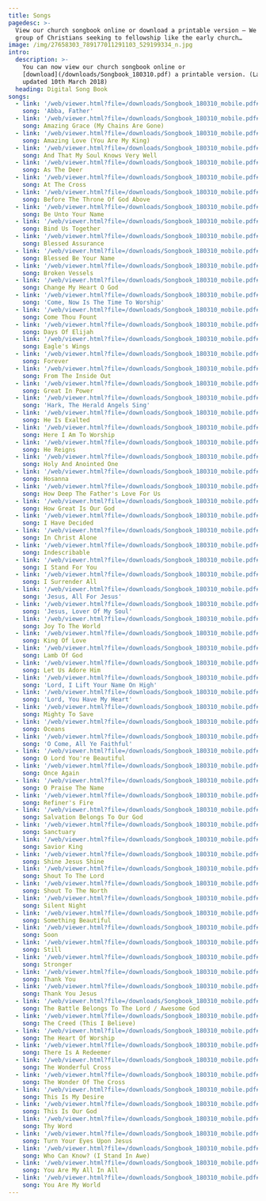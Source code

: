 ```yaml
---
title: Songs
pagedesc: >-
  View our church songbook online or download a printable version – We are a
  group of Christians seeking to fellowship like the early church…
image: /img/27658303_789177011291103_529199334_n.jpg
intro:
  description: >-
    You can now view our church songbook online or
    [download](/downloads/Songbook_180310.pdf) a printable version. (Last
    updated 10th March 2018)
  heading: Digital Song Book
songs:
  - link: '/web/viewer.html?file=/downloads/Songbook_180310_mobile.pdf#page=72'
    song: 'Abba, Father'
  - link: '/web/viewer.html?file=/downloads/Songbook_180310_mobile.pdf#page=34'
    song: Amazing Grace (My Chains Are Gone)
  - link: '/web/viewer.html?file=/downloads/Songbook_180310_mobile.pdf#page=33'
    song: Amazing Love (You Are My King)
  - link: '/web/viewer.html?file=/downloads/Songbook_180310_mobile.pdf#page=57'
    song: And That My Soul Knows Very Well
  - link: '/web/viewer.html?file=/downloads/Songbook_180310_mobile.pdf#page=50'
    song: As The Deer
  - link: '/web/viewer.html?file=/downloads/Songbook_180310_mobile.pdf#page=62'
    song: At The Cross
  - link: '/web/viewer.html?file=/downloads/Songbook_180310_mobile.pdf#page=54'
    song: Before The Throne Of God Above
  - link: '/web/viewer.html?file=/downloads/Songbook_180310_mobile.pdf#page=49'
    song: Be Unto Your Name
  - link: '/web/viewer.html?file=/downloads/Songbook_180310_mobile.pdf#page=38'
    song: Bind Us Together
  - link: '/web/viewer.html?file=/downloads/Songbook_180310_mobile.pdf#page=35'
    song: Blessed Assurance
  - link: '/web/viewer.html?file=/downloads/Songbook_180310_mobile.pdf#page=2'
    song: Blessed Be Your Name
  - link: '/web/viewer.html?file=/downloads/Songbook_180310_mobile.pdf#page=66'
    song: Broken Vessels
  - link: '/web/viewer.html?file=/downloads/Songbook_180310_mobile.pdf#page=39'
    song: Change My Heart O God
  - link: '/web/viewer.html?file=/downloads/Songbook_180310_mobile.pdf#page=5'
    song: 'Come, Now Is The Time To Worship'
  - link: '/web/viewer.html?file=/downloads/Songbook_180310_mobile.pdf#page=61'
    song: Come Thou Fount
  - link: '/web/viewer.html?file=/downloads/Songbook_180310_mobile.pdf#page=30'
    song: Days Of Elijah
  - link: '/web/viewer.html?file=/downloads/Songbook_180310_mobile.pdf#page=76'
    song: Eagle's Wings
  - link: '/web/viewer.html?file=/downloads/Songbook_180310_mobile.pdf#page=73'
    song: Forever
  - link: '/web/viewer.html?file=/downloads/Songbook_180310_mobile.pdf#page=3'
    song: From The Inside Out
  - link: '/web/viewer.html?file=/downloads/Songbook_180310_mobile.pdf#page=10'
    song: Great In Power
  - link: '/web/viewer.html?file=/downloads/Songbook_180310_mobile.pdf#page=70'
    song: 'Hark, The Herald Angels Sing'
  - link: '/web/viewer.html?file=/downloads/Songbook_180310_mobile.pdf#page=44'
    song: He Is Exalted
  - link: '/web/viewer.html?file=/downloads/Songbook_180310_mobile.pdf#page=6'
    song: Here I Am To Worship
  - link: '/web/viewer.html?file=/downloads/Songbook_180310_mobile.pdf#page=13'
    song: He Reigns
  - link: '/web/viewer.html?file=/downloads/Songbook_180310_mobile.pdf#page=45'
    song: Holy And Anointed One
  - link: '/web/viewer.html?file=/downloads/Songbook_180310_mobile.pdf#page=58'
    song: Hosanna
  - link: '/web/viewer.html?file=/downloads/Songbook_180310_mobile.pdf#page=12'
    song: How Deep The Father's Love For Us
  - link: '/web/viewer.html?file=/downloads/Songbook_180310_mobile.pdf#page=17'
    song: How Great Is Our God
  - link: '/web/viewer.html?file=/downloads/Songbook_180310_mobile.pdf#page=16'
    song: I Have Decided
  - link: '/web/viewer.html?file=/downloads/Songbook_180310_mobile.pdf#page=28'
    song: In Christ Alone
  - link: '/web/viewer.html?file=/downloads/Songbook_180310_mobile.pdf#page=18'
    song: Indescribable
  - link: '/web/viewer.html?file=/downloads/Songbook_180310_mobile.pdf#page=20'
    song: I Stand For You
  - link: '/web/viewer.html?file=/downloads/Songbook_180310_mobile.pdf#page=7'
    song: I Surrender All
  - link: '/web/viewer.html?file=/downloads/Songbook_180310_mobile.pdf#page=29'
    song: 'Jesus, All For Jesus'
  - link: '/web/viewer.html?file=/downloads/Songbook_180310_mobile.pdf#page=32'
    song: 'Jesus, Lover Of My Soul'
  - link: '/web/viewer.html?file=/downloads/Songbook_180310_mobile.pdf#page=71'
    song: Joy To The World
  - link: '/web/viewer.html?file=/downloads/Songbook_180310_mobile.pdf#page=42'
    song: King Of Love
  - link: '/web/viewer.html?file=/downloads/Songbook_180310_mobile.pdf#page=53'
    song: Lamb Of God
  - link: '/web/viewer.html?file=/downloads/Songbook_180310_mobile.pdf#page=56'
    song: Let Us Adore Him
  - link: '/web/viewer.html?file=/downloads/Songbook_180310_mobile.pdf#page=55'
    song: 'Lord, I Lift Your Name On High'
  - link: '/web/viewer.html?file=/downloads/Songbook_180310_mobile.pdf#page=37'
    song: 'Lord, You Have My Heart'
  - link: '/web/viewer.html?file=/downloads/Songbook_180310_mobile.pdf#page=13'
    song: Mighty To Save
  - link: '/web/viewer.html?file=/downloads/Songbook_180310_mobile.pdf#page=25'
    song: Oceans
  - link: '/web/viewer.html?file=/downloads/Songbook_180310_mobile.pdf#page=68'
    song: 'O Come, All Ye Faithful'
  - link: '/web/viewer.html?file=/downloads/Songbook_180310_mobile.pdf#page=22'
    song: O Lord You're Beautiful
  - link: '/web/viewer.html?file=/downloads/Songbook_180310_mobile.pdf#page=46'
    song: Once Again
  - link: '/web/viewer.html?file=/downloads/Songbook_180310_mobile.pdf#page=66'
    song: O Praise The Name
  - link: '/web/viewer.html?file=/downloads/Songbook_180310_mobile.pdf#page=48'
    song: Refiner's Fire
  - link: '/web/viewer.html?file=/downloads/Songbook_180310_mobile.pdf#page=43'
    song: Salvation Belongs To Our God
  - link: '/web/viewer.html?file=/downloads/Songbook_180310_mobile.pdf#page=23'
    song: Sanctuary
  - link: '/web/viewer.html?file=/downloads/Songbook_180310_mobile.pdf#page=15'
    song: Savior King
  - link: '/web/viewer.html?file=/downloads/Songbook_180310_mobile.pdf#page=21'
    song: Shine Jesus Shine
  - link: '/web/viewer.html?file=/downloads/Songbook_180310_mobile.pdf#page=75'
    song: Shout To The Lord
  - link: '/web/viewer.html?file=/downloads/Songbook_180310_mobile.pdf#page=47'
    song: Shout To The North
  - link: '/web/viewer.html?file=/downloads/Songbook_180310_mobile.pdf#page=69'
    song: Silent Night
  - link: '/web/viewer.html?file=/downloads/Songbook_180310_mobile.pdf#page=74'
    song: Something Beautiful
  - link: '/web/viewer.html?file=/downloads/Songbook_180310_mobile.pdf#page=64'
    song: Soon
  - link: '/web/viewer.html?file=/downloads/Songbook_180310_mobile.pdf#page=4'
    song: Still
  - link: '/web/viewer.html?file=/downloads/Songbook_180310_mobile.pdf#page=24'
    song: Stronger
  - link: '/web/viewer.html?file=/downloads/Songbook_180310_mobile.pdf#page=65'
    song: Thank You
  - link: '/web/viewer.html?file=/downloads/Songbook_180310_mobile.pdf#page=26'
    song: Thank You Jesus
  - link: '/web/viewer.html?file=/downloads/Songbook_180310_mobile.pdf#page=52'
    song: The Battle Belongs To The Lord / Awesome God
  - link: '/web/viewer.html?file=/downloads/Songbook_180310_mobile.pdf#page=31'
    song: The Creed (This I Believe)
  - link: '/web/viewer.html?file=/downloads/Songbook_180310_mobile.pdf#page=60'
    song: The Heart Of Worship
  - link: '/web/viewer.html?file=/downloads/Songbook_180310_mobile.pdf#page=51'
    song: There Is A Redeemer
  - link: '/web/viewer.html?file=/downloads/Songbook_180310_mobile.pdf#page=8'
    song: The Wonderful Cross
  - link: '/web/viewer.html?file=/downloads/Songbook_180310_mobile.pdf#page=59'
    song: The Wonder Of The Cross
  - link: '/web/viewer.html?file=/downloads/Songbook_180310_mobile.pdf#page=9'
    song: This Is My Desire
  - link: '/web/viewer.html?file=/downloads/Songbook_180310_mobile.pdf#page=63'
    song: This Is Our God
  - link: '/web/viewer.html?file=/downloads/Songbook_180310_mobile.pdf#page=40'
    song: Thy Word
  - link: '/web/viewer.html?file=/downloads/Songbook_180310_mobile.pdf#page=27'
    song: Turn Your Eyes Upon Jesus
  - link: '/web/viewer.html?file=/downloads/Songbook_180310_mobile.pdf#page=19'
    song: Who Can Know? (I Stand In Awe)
  - link: '/web/viewer.html?file=/downloads/Songbook_180310_mobile.pdf#page=41'
    song: You Are My All In All
  - link: '/web/viewer.html?file=/downloads/Songbook_180310_mobile.pdf#page=11'
    song: You Are My World
---
```


